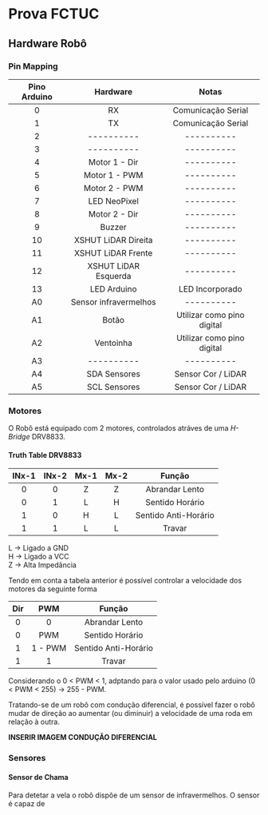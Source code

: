 # Prova FCTUC

## Hardware Robô

### Pin Mapping

| Pino Arduino |        Hardware       |            Notas           |
|:------------:|:---------------------:|:--------------------------:|
|       0      |           RX          |     Comunicação Serial     |
|       1      |           TX          |     Comunicação Serial     |
|       2      |       ----------      |         ----------         |
|       3      |       ----------      |         ----------         |
|       4      |     Motor 1 - Dir     |         ----------         |
|       5      |     Motor 1 - PWM     |         ----------         |
|       6      |     Motor 2 - PWM     |         ----------         |
|       7      |      LED NeoPixel     |         ----------         |
|       8      |     Motor 2 - Dir     |         ----------         |
|       9      |         Buzzer        |         ----------         |
|      10      |  XSHUT LiDAR Direita  |         ----------         |
|      11      |   XSHUT LiDAR Frente  |         ----------         |
|      12      |  XSHUT LiDAR Esquerda |         ----------         |
|      13      |      LED Arduino      |       LED Incorporado      |
|      A0      | Sensor infravermelhos |         ----------         |
|      A1      |         Botão         | Utilizar como pino digital |
|      A2      |       Ventoinha       | Utilizar como pino digital |
|      A3      |       ----------      |         ----------         |
|      A4      |      SDA Sensores     |     Sensor Cor / LiDAR     |
|      A5      |      SCL Sensores     |     Sensor Cor / LiDAR     |

### Motores

O Robô está equipado com 2 motores, controlados atráves de uma *H-Bridge* DRV8833.

#### Truth Table DRV8833

| INx-1 | INx-2 | Mx-1 | Mx-2 |        Função        |
|:-----:|:-----:|:----:|:----:|:--------------------:|
|   0   |   0   |   Z  |   Z  |    Abrandar Lento    |
|   0   |   1   |   L  |   H  |    Sentido Horário   |
|   1   |   0   |   H  |   L  | Sentido Anti-Horário |
|   1   |   1   |   L  |   L  |        Travar        |

L -> Ligado a GND <br/>
H -> Ligado a VCC <br/>
Z -> Alta Impedância <br/>


Tendo em conta a tabela anterior é possível controlar a velocidade dos motores da seguinte forma

| Dir |   PWM   |        Função        |
|:---:|:-------:|:--------------------:|
|  0  |    0    |    Abrandar Lento    |
|  0  |   PWM   |    Sentido Horário   |
|  1  | 1 - PWM | Sentido Anti-Horário |
|  1  |    1    |        Travar        |

Considerando o 0 < PWM < 1, adptando para o valor usado pelo arduino (0 < PWM < 255) -> 255 - PWM.

Tratando-se de um robô com condução diferencial, é possível fazer o robô mudar de direção ao aumentar (ou diminuir) a velocidade de uma roda em relação à outra.

**INSERIR IMAGEM CONDUÇÃO DIFERENCIAL**

### Sensores

#### Sensor de Chama

Para detetar a vela o robô dispõe de um sensor de infravermelhos. 
O sensor é capaz de     